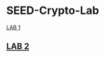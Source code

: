 # SEED-Crypto-Lab

[LAB 1](https://github.com/moooninjune/SEED-Crypto-Lab/blob/main/lab1.md)

## [LAB 2](./lab2)
